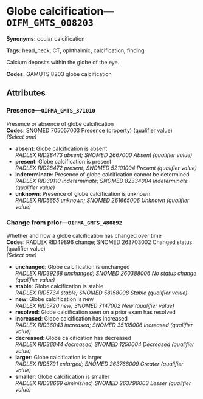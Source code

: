 # Globe calcification—`OIFM_GMTS_008203`

**Synonyms:** ocular calcification

**Tags:** head_neck, CT, ophthalmic, calcification, finding

Calcium deposits within the globe of the eye.

**Codes:** GAMUTS 8203 globe calcification

## Attributes

### Presence—`OIFMA_GMTS_371010`

Presence or absence of globe calcification  
**Codes**: SNOMED 705057003 Presence (property) (qualifier value)  
*(Select one)*

- **absent**: Globe calcification is absent  
_RADLEX RID28473 absent; SNOMED 2667000 Absent (qualifier value)_
- **present**: Globe calcification is present  
_RADLEX RID28472 present; SNOMED 52101004 Present (qualifier value)_
- **indeterminate**: Presence of globe calcification cannot be determined  
_RADLEX RID39110 indeterminate; SNOMED 82334004 Indeterminate (qualifier value)_
- **unknown**: Presence of globe calcification is unknown  
_RADLEX RID5655 unknown; SNOMED 261665006 Unknown (qualifier value)_

### Change from prior—`OIFMA_GMTS_480892`

Whether and how a globe calcification has changed over time  
**Codes**: RADLEX RID49896 change; SNOMED 263703002 Changed status (qualifier value)  
*(Select one)*

- **unchanged**: Globe calcification is unchanged  
_RADLEX RID39268 unchanged; SNOMED 260388006 No status change (qualifier value)_
- **stable**: Globe calcification is stable  
_RADLEX RID5734 stable; SNOMED 58158008 Stable (qualifier value)_
- **new**: Globe calcification is new  
_RADLEX RID5720 new; SNOMED 7147002 New (qualifier value)_
- **resolved**: Globe calcification seen on a prior exam has resolved  
- **increased**: Globe calcification has increased  
_RADLEX RID36043 increased; SNOMED 35105006 Increased (qualifier value)_
- **decreased**: Globe calcification has decreased  
_RADLEX RID36044 decreased; SNOMED 1250004 Decreased (qualifier value)_
- **larger**: Globe calcification is larger  
_RADLEX RID5791 enlarged; SNOMED 263768009 Greater (qualifier value)_
- **smaller**: Globe calcification is smaller  
_RADLEX RID38669 diminished; SNOMED 263796003 Lesser (qualifier value)_